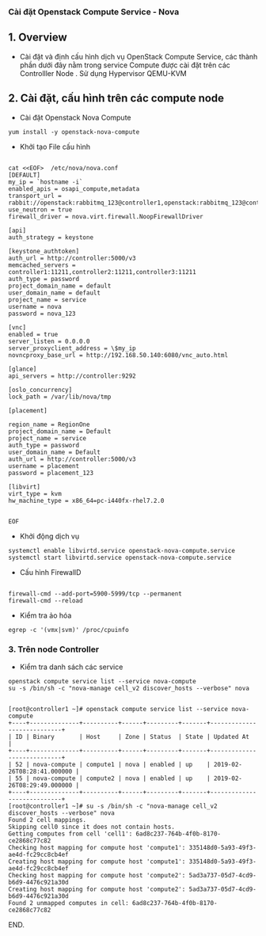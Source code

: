 

### Cài đặt Openstack Compute Service - Nova 

## 1. Overview


- Cài đặt và định cấu hình dịch vụ  OpenStack Compute Service, các thành phần dưới đây nằm trong service  Compute  được cài đặt trên các Controlller Node . Sử dụng Hypervisor QEMU-KVM

## 2. Cài đặt, cấu hình trên các compute node

- Cài đặt Openstack Nova Compute
```
yum install -y openstack-nova-compute
```

- Khởi tạo File cấu hình
```

cat <<EOF>  /etc/nova/nova.conf
[DEFAULT]
my_ip = `hostname -i` 
enabled_apis = osapi_compute,metadata
transport_url = rabbit://openstack:rabbitmq_123@controller1,openstack:rabbitmq_123@controller2,openstack:rabbitmq_123@controller3
use_neutron = true
firewall_driver = nova.virt.firewall.NoopFirewallDriver

[api]
auth_strategy = keystone

[keystone_authtoken]
auth_url = http://controller:5000/v3
memcached_servers = controller1:11211,controller2:11211,controller3:11211
auth_type = password
project_domain_name = default
user_domain_name = default
project_name = service
username = nova
password = nova_123

[vnc]
enabled = true
server_listen = 0.0.0.0
server_proxyclient_address = \$my_ip
novncproxy_base_url = http://192.168.50.140:6080/vnc_auto.html

[glance]
api_servers = http://controller:9292

[oslo_concurrency]
lock_path = /var/lib/nova/tmp

[placement]

region_name = RegionOne
project_domain_name = Default
project_name = service
auth_type = password
user_domain_name = Default
auth_url = http://controller:5000/v3
username = placement
password = placement_123

[libvirt]
virt_type = kvm
hw_machine_type = x86_64=pc-i440fx-rhel7.2.0


EOF

```


- Khởi động dịch vụ
```
systemctl enable libvirtd.service openstack-nova-compute.service
systemctl start libvirtd.service openstack-nova-compute.service
```

- Cấu hình FirewallD
```

firewall-cmd --add-port=5900-5999/tcp --permanent 
firewall-cmd --reload
```

- Kiểm tra ảo hóa
```
egrep -c '(vmx|svm)' /proc/cpuinfo
```


### 3. Trên node Controller

- Kiểm tra danh sách các service

```
openstack compute service list --service nova-compute
su -s /bin/sh -c "nova-manage cell_v2 discover_hosts --verbose" nova


[root@controller1 ~]# openstack compute service list --service nova-compute
+----+--------------+----------+------+---------+-------+----------------------------+
| ID | Binary       | Host     | Zone | Status  | State | Updated At                 |
+----+--------------+----------+------+---------+-------+----------------------------+
| 52 | nova-compute | compute1 | nova | enabled | up    | 2019-02-26T08:28:41.000000 |
| 55 | nova-compute | compute2 | nova | enabled | up    | 2019-02-26T08:29:49.000000 |
+----+--------------+----------+------+---------+-------+----------------------------+
[root@controller1 ~]# su -s /bin/sh -c "nova-manage cell_v2 discover_hosts --verbose" nova
Found 2 cell mappings.
Skipping cell0 since it does not contain hosts.
Getting computes from cell 'cell1': 6ad8c237-764b-4f0b-8170-ce2868c77c82
Checking host mapping for compute host 'compute1': 335148d0-5a93-49f3-ae4d-fc29cc8cb4ef
Creating host mapping for compute host 'compute1': 335148d0-5a93-49f3-ae4d-fc29cc8cb4ef
Checking host mapping for compute host 'compute2': 5ad3a737-05d7-4cd9-b6d9-4476c921a30d
Creating host mapping for compute host 'compute2': 5ad3a737-05d7-4cd9-b6d9-4476c921a30d
Found 2 unmapped computes in cell: 6ad8c237-764b-4f0b-8170-ce2868c77c82

```


END. 